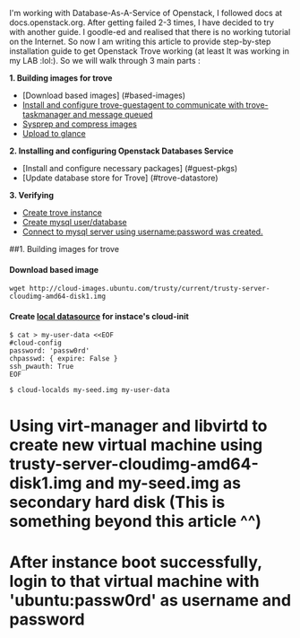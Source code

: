 I'm working with Database-As-A-Service of Openstack, I followed docs at docs.openstack.org. After getting failed 2-3 times, I have decided to try with another guide. I goodle-ed and realised that there is no working tutorial on the Internet. So now I am writing this article to provide step-by-step installation guide to get Openstack Trove working (at least It was working in my LAB :lol:). So we will walk through 3 main parts :

**1. Building images for trove**
* [Download based images] (#based-images)
* [Install and configure trove-guestagent to communicate with trove-taskmanager and message queued](#trove-guestagent)
* [Sysprep and compress images](#sysprep)
* [Upload to glance](#upload-to-glance)
	
**2. Installing and configuring Openstack Databases Service**
* [Install and configure necessary packages] (#guest-pkgs)
* [Update database store for Trove] (#trove-datastore)

**3. Verifying**
* [Create trove instance](#create-trove-instance)
* [Create mysql user/database](#create-mysql-user-db)
* [Connect to mysql server using username:password was created.](#connect-mysql)

<a name="based-images"></a>
##1. Building images for trove
#### Download based image
```
wget http://cloud-images.ubuntu.com/trusty/current/trusty-server-cloudimg-amd64-disk1.img
```

#### Create [local datasource](https://help.ubuntu.com/community/UEC/Images#Ubuntu_Cloud_Guest_images_on_12.04_LTS_.28Precise.29_and_beyond_using_NoCloud) for instace's cloud-init
```
$ cat > my-user-data <<EOF
#cloud-config
password: 'passw0rd'
chpasswd: { expire: False }
ssh_pwauth: True
EOF

$ cloud-localds my-seed.img my-user-data
```

# Using virt-manager and libvirtd to create new virtual machine using trusty-server-cloudimg-amd64-disk1.img and my-seed.img as secondary hard disk (This is something beyond this article ^^)
# After instance boot successfully, login to that virtual machine with 'ubuntu:passw0rd' as username and password 



